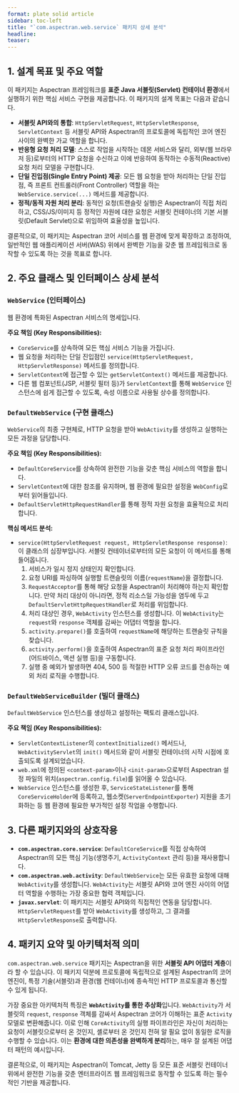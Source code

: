 ```yaml
---
format: plate solid article
sidebar: toc-left
title: "`com.aspectran.web.service` 패키지 상세 분석"
headline:
teaser:
---
```


## 1. 설계 목표 및 주요 역할

이 패키지는 Aspectran 프레임워크를 **표준 Java 서블릿(Servlet) 컨테이너 환경**에서 실행하기 위한 핵심 서비스 구현을 제공합니다. 이 패키지의 설계 목표는 다음과 같습니다.

-   **서블릿 API와의 통합**: `HttpServletRequest`, `HttpServletResponse`, `ServletContext` 등 서블릿 API와 Aspectran의 프로토콜에 독립적인 코어 엔진 사이의 완벽한 가교 역할을 합니다.
-   **반응형 요청 처리 모델**: 스스로 작업을 시작하는 데몬 서비스와 달리, 외부(웹 브라우저 등)로부터의 HTTP 요청을 수신하고 이에 반응하여 동작하는 수동적(Reactive) 요청 처리 모델을 구현합니다.
-   **단일 진입점(Single Entry Point) 제공**: 모든 웹 요청을 받아 처리하는 단일 진입점, 즉 프론트 컨트롤러(Front Controller) 역할을 하는 `WebService.service(...)` 메서드를 제공합니다.
-   **정적/동적 자원 처리 분리**: 동적인 요청(트랜슬릿 실행)은 Aspectran이 직접 처리하고, CSS/JS/이미지 등 정적인 자원에 대한 요청은 서블릿 컨테이너의 기본 서블릿(Default Servlet)으로 위임하여 효율성을 높입니다.

결론적으로, 이 패키지는 Aspectran 코어 서비스를 웹 환경에 맞게 확장하고 조정하여, 일반적인 웹 애플리케이션 서버(WAS) 위에서 완벽한 기능을 갖춘 웹 프레임워크로 동작할 수 있도록 하는 것을 목표로 합니다.

## 2. 주요 클래스 및 인터페이스 상세 분석

### `WebService` (인터페이스)

웹 환경에 특화된 Aspectran 서비스의 명세입니다.

**주요 책임 (Key Responsibilities):**
-   `CoreService`를 상속하여 모든 핵심 서비스 기능을 가집니다.
-   웹 요청을 처리하는 단일 진입점인 `service(HttpServletRequest, HttpServletResponse)` 메서드를 정의합니다.
-   `ServletContext`에 접근할 수 있는 `getServletContext()` 메서드를 제공합니다.
-   다른 웹 컴포넌트(JSP, 서블릿 필터 등)가 `ServletContext`를 통해 `WebService` 인스턴스에 쉽게 접근할 수 있도록, 속성 이름으로 사용될 상수를 정의합니다.

### `DefaultWebService` (구현 클래스)

`WebService`의 최종 구현체로, HTTP 요청을 받아 `WebActivity`를 생성하고 실행하는 모든 과정을 담당합니다.

**주요 책임 (Key Responsibilities):**
-   `DefaultCoreService`를 상속하여 완전한 기능을 갖춘 핵심 서비스의 역할을 합니다.
-   `ServletContext`에 대한 참조를 유지하며, 웹 환경에 필요한 설정을 `WebConfig`로부터 읽어들입니다.
-   `DefaultServletHttpRequestHandler`를 통해 정적 자원 요청을 효율적으로 처리합니다.

**핵심 메서드 분석:**
-   `service(HttpServletRequest request, HttpServletResponse response)`: 이 클래스의 심장부입니다. 서블릿 컨테이너로부터의 모든 요청이 이 메서드를 통해 들어옵니다.
    1.  서비스가 일시 정지 상태인지 확인합니다.
    2.  요청 URI를 파싱하여 실행할 트랜슬릿의 이름(`requestName`)을 결정합니다.
    3.  `RequestAcceptor`를 통해 해당 요청을 Aspectran이 처리해야 하는지 확인합니다. 만약 처리 대상이 아니라면, 정적 리소스일 가능성을 염두에 두고 `DefaultServletHttpRequestHandler`로 처리를 위임합니다.
    4.  처리 대상인 경우, `WebActivity` 인스턴스를 생성합니다. 이 `WebActivity`는 `request`와 `response` 객체를 감싸는 어댑터 역할을 합니다.
    5.  `activity.prepare()`를 호출하여 `requestName`에 해당하는 트랜슬릿 규칙을 찾습니다.
    6.  `activity.perform()`을 호출하여 Aspectran의 표준 요청 처리 파이프라인(어드바이스, 액션 실행 등)을 구동합니다.
    7.  실행 중 예외가 발생하면 404, 500 등 적절한 HTTP 오류 코드를 전송하는 예외 처리 로직을 수행합니다.

### `DefaultWebServiceBuilder` (빌더 클래스)

`DefaultWebService` 인스턴스를 생성하고 설정하는 팩토리 클래스입니다.

**주요 책임 (Key Responsibilities):**
-   `ServletContextListener`의 `contextInitialized()` 메서드나, `WebActivityServlet`의 `init()` 메서드와 같이 서블릿 컨테이너의 시작 시점에 호출되도록 설계되었습니다.
-   `web.xml`에 정의된 `<context-param>`이나 `<init-param>`으로부터 Aspectran 설정 파일의 위치(`aspectran.config.file`)를 읽어올 수 있습니다.
-   `WebService` 인스턴스를 생성한 후, `ServiceStateListener`를 통해 `CoreServiceHolder`에 등록하고, 웹소켓(`ServerEndpointExporter`) 지원을 초기화하는 등 웹 환경에 필요한 부가적인 설정 작업을 수행합니다.

## 3. 다른 패키지와의 상호작용

-   **`com.aspectran.core.service`**: `DefaultCoreService`를 직접 상속하여 Aspectran의 모든 핵심 기능(생명주기, `ActivityContext` 관리 등)을 재사용합니다.
-   **`com.aspectran.web.activity`**: `DefaultWebService`는 모든 유효한 요청에 대해 `WebActivity`를 생성합니다. `WebActivity`는 서블릿 API와 코어 엔진 사이의 어댑터 역할을 수행하는 가장 중요한 협력 객체입니다.
-   **`javax.servlet`**: 이 패키지는 서블릿 API와의 직접적인 연동을 담당합니다. `HttpServletRequest`를 받아 `WebActivity`를 생성하고, 그 결과를 `HttpServletResponse`로 출력합니다.

## 4. 패키지 요약 및 아키텍처적 의미

`com.aspectran.web.service` 패키지는 Aspectran을 위한 **서블릿 API 어댑터 계층**이라 할 수 있습니다. 이 패키지 덕분에 프로토콜에 독립적으로 설계된 Aspectran의 코어 엔진이, 특정 기술(서블릿)과 환경(웹 컨테이너)에 종속적인 HTTP 프로토콜과 통신할 수 있게 됩니다.

가장 중요한 아키텍처적 특징은 **`WebActivity`를 통한 추상화**입니다. `WebActivity`가 서블릿의 `request`, `response` 객체를 감싸서 Aspectran 코어가 이해하는 표준 `Activity` 모델로 변환해줍니다. 이로 인해 `CoreActivity`의 실행 파이프라인은 자신이 처리하는 요청이 서블릿으로부터 온 것인지, 셸로부터 온 것인지 전혀 알 필요 없이 동일한 로직을 수행할 수 있습니다. 이는 **환경에 대한 의존성을 완벽하게 분리**하는, 매우 잘 설계된 어댑터 패턴의 예시입니다.

결론적으로, 이 패키지는 Aspectran이 Tomcat, Jetty 등 모든 표준 서블릿 컨테이너 위에서 완전한 기능을 갖춘 엔터프라이즈 웹 프레임워크로 동작할 수 있도록 하는 필수적인 기반을 제공합니다.
